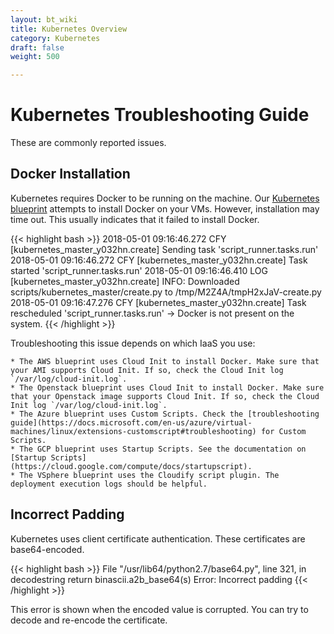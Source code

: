 ```yaml
---
layout: bt_wiki
title: Kubernetes Overview
category: Kubernetes
draft: false
weight: 500

---
```


# Kubernetes Troubleshooting Guide

These are commonly reported issues. 


## Docker Installation

Kubernetes requires Docker to be running on the machine. Our [Kubernetes blueprint](https://github.com/cloudify-examples/simple-kubernetes-blueprint) attempts to install Docker on your VMs. However, installation may time out. This usually indicates that it failed to install Docker.

{{< highlight bash >}}
2018-05-01 09:16:46.272  CFY <kubernetes> [kubernetes_master_y032hn.create] Sending task 'script_runner.tasks.run'
2018-05-01 09:16:46.272  CFY <kubernetes> [kubernetes_master_y032hn.create] Task started 'script_runner.tasks.run'
2018-05-01 09:16:46.410  LOG <kubernetes> [kubernetes_master_y032hn.create] INFO: Downloaded scripts/kubernetes_master/create.py to /tmp/M2Z4A/tmpH2xJaV-create.py
2018-05-01 09:16:47.276  CFY <kubernetes> [kubernetes_master_y032hn.create] Task rescheduled 'script_runner.tasks.run' -> Docker is not present on the system.
{{< /highlight >}}

Troubleshooting this issue depends on which IaaS you use:

    * The AWS blueprint uses Cloud Init to install Docker. Make sure that your AMI supports Cloud Init. If so, check the Cloud Init log `/var/log/cloud-init.log`.
    * The Openstack blueprint uses Cloud Init to install Docker. Make sure that your Openstack image supports Cloud Init. If so, check the Cloud Init log `/var/log/cloud-init.log`.
    * The Azure blueprint uses Custom Scripts. Check the [troubleshooting guide](https://docs.microsoft.com/en-us/azure/virtual-machines/linux/extensions-customscript#troubleshooting) for Custom Scripts.
    * The GCP blueprint uses Startup Scripts. See the documentation on [Startup Scripts](https://cloud.google.com/compute/docs/startupscript).
    * The VSphere blueprint uses the Cloudify script plugin. The deployment execution logs should be helpful. 


## Incorrect Padding

Kubernetes uses client certificate authentication. These certificates are base64-encoded. 

{{< highlight bash >}}
  File "/usr/lib64/python2.7/base64.py", line 321, in decodestring
    return binascii.a2b_base64(s)
Error: Incorrect padding
{{< /highlight >}}

This error is shown when the encoded value is corrupted. You can try to decode and re-encode the certificate.
